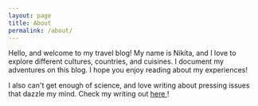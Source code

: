 ```yaml
---
layout: page
title: About
permalink: /about/
---
```



<html>
<head>
	<link rel="stylesheet" type="text/css" href="/css/about.css" />
</head>
<body>
Hello, and welcome to my travel blog! My name is Nikita, and I love to explore different cultures, countries, and cuisines. I document my adventures on this blog. I hope you enjoy reading about my experiences! 

I also can't get enough of science, and love writing about pressing issues that dazzle my mind. Check my writing out <a href="http://www.thehoya.com/author/nikita-deshpande/"> here </a>! 

</body>
</html>